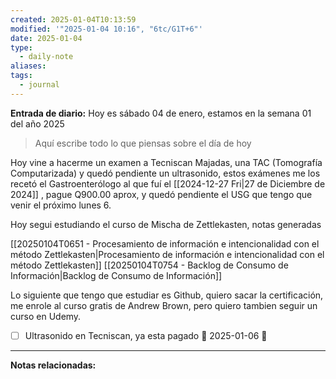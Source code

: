 ```yaml
---
created: 2025-01-04T10:13:59
modified: '"2025-01-04 10:16", "6tc/G1T+6"'
date: 2025-01-04
type:
  - daily-note
aliases: 
tags:
  - journal
---
```

**Entrada de diario:** 
Hoy es sábado 04 de enero, estamos en la semana 01 del año 2025

> Aquí escribe todo lo que piensas sobre el día de hoy

Hoy vine a hacerme un examen a Tecniscan Majadas, una TAC (Tomografía Computarizada) y quedó pendiente un ultrasonido, estos exámenes me los recetó el Gastroenterólogo al que fuí el [[2024-12-27 Fri|27 de Diciembre de 2024]] , pague Q900.00 aprox, y quedó pendiente el USG que tengo que venir el próximo lunes 6.

Hoy segui estudiando el curso de Mischa de Zettlekasten, notas generadas

[[20250104T0651 - Procesamiento de información e intencionalidad con el método Zettlekasten|Procesamiento de información e intencionalidad con el método Zettlekasten]]
[[20250104T0754 - Backlog de Consumo de Información|Backlog de Consumo de Información]]

Lo siguiente que tengo que estudiar es Github, quiero sacar la certificación, me enrole al curso gratis de Andrew Brown, pero quiero tambien seguir un curso en Udemy. 


- [ ] Ultrasonido en Tecniscan, ya esta pagado 📅 2025-01-06 🔺 


----
**Notas relacionadas:**